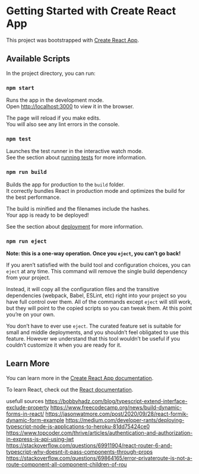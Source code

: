 # Getting Started with Create React App

This project was bootstrapped with [Create React App](https://github.com/facebook/create-react-app).

## Available Scripts

In the project directory, you can run:

### `npm start`

Runs the app in the development mode.\
Open [http://localhost:3000](http://localhost:3000) to view it in the browser.

The page will reload if you make edits.\
You will also see any lint errors in the console.

### `npm test`

Launches the test runner in the interactive watch mode.\
See the section about [running tests](https://facebook.github.io/create-react-app/docs/running-tests) for more information.

### `npm run build`

Builds the app for production to the `build` folder.\
It correctly bundles React in production mode and optimizes the build for the best performance.

The build is minified and the filenames include the hashes.\
Your app is ready to be deployed!

See the section about [deployment](https://facebook.github.io/create-react-app/docs/deployment) for more information.

### `npm run eject`

**Note: this is a one-way operation. Once you `eject`, you can’t go back!**

If you aren’t satisfied with the build tool and configuration choices, you can `eject` at any time. This command will remove the single build dependency from your project.

Instead, it will copy all the configuration files and the transitive dependencies (webpack, Babel, ESLint, etc) right into your project so you have full control over them. All of the commands except `eject` will still work, but they will point to the copied scripts so you can tweak them. At this point you’re on your own.

You don’t have to ever use `eject`. The curated feature set is suitable for small and middle deployments, and you shouldn’t feel obligated to use this feature. However we understand that this tool wouldn’t be useful if you couldn’t customize it when you are ready for it.

## Learn More

You can learn more in the [Create React App documentation](https://facebook.github.io/create-react-app/docs/getting-started).

To learn React, check out the [React documentation](https://reactjs.org/).

usefull sources
https://bobbyhadz.com/blog/typescript-extend-interface-exclude-property
https://www.freecodecamp.org/news/build-dynamic-forms-in-react/
https://jasonwatmore.com/post/2020/09/28/react-formik-dynamic-form-example
https://medium.com/developer-rants/deploying-typescript-node-js-applications-to-heroku-81dd75424ce0
https://www.topcoder.com/thrive/articles/authentication-and-authorization-in-express-js-api-using-jwt
https://stackoverflow.com/questions/69911904/react-router-6-and-typescript-why-doesnt-it-pass-components-through-props
https://stackoverflow.com/questions/69864165/error-privateroute-is-not-a-route-component-all-component-children-of-rou